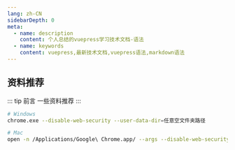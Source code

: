 ```yaml
---
lang: zh-CN
sidebarDepth: 0
meta:
  - name: description
    content: 个人总结的vuepress学习技术文档-语法
  - name: keywords
    content: vuepress,最新技术文档,vuepress语法,markdown语法
---
```


## 资料推荐

::: tip 前言
一些资料推荐
:::

```sh
# Windows
chrome.exe --disable-web-security --user-data-dir=任意空文件夹路径

# Mac
open -n /Applications/Google\ Chrome.app/ --args --disable-web-security --user-data-dir=/Users/zhoubichuan/chrome
```